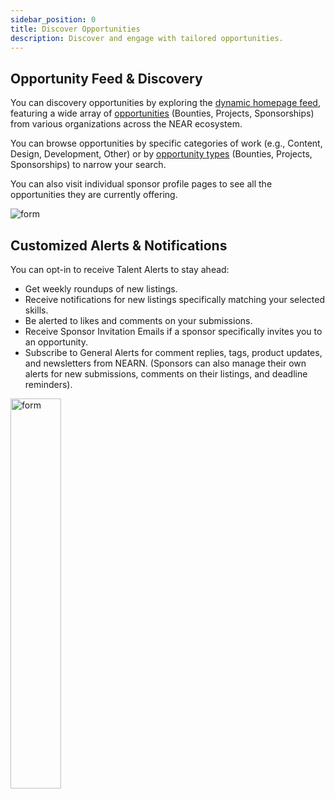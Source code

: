 ```yaml
---
sidebar_position: 0
title: Discover Opportunities
description: Discover and engage with tailored opportunities.
---
```


## Opportunity Feed & Discovery

You can discovery opportunities by exploring the [dynamic homepage feed](https://nearn.io), featuring a wide array of [opportunities](../opportunities.md) (Bounties, Projects, Sponsorships) from various organizations across the NEAR ecosystem.

You can browse opportunities by specific categories of work (e.g., Content, Design, Development, Other) or by [opportunity types](../opportunities.md) (Bounties, Projects, Sponsorships) to narrow your search.

You can also visit individual sponsor profile pages to see all the opportunities they are currently offering.

<div class="screenshot">
<img alt="form" src="/img/talent/discovery.png" />
</div>

## Customized Alerts & Notifications

You can opt-in to receive Talent Alerts to stay ahead:
- Get weekly roundups of new listings.
- Receive notifications for new listings specifically matching your selected skills.
- Be alerted to likes and comments on your submissions.
- Receive Sponsor Invitation Emails if a sponsor specifically invites you to an opportunity.
- Subscribe to General Alerts for comment replies, tags, product updates, and newsletters from NEARN.
(Sponsors can also manage their own alerts for new submissions, comments on their listings, and deadline reminders).

<div class="screenshot">
<img alt="form" src="/img/talent/email.png" width="40%" />
</div>
